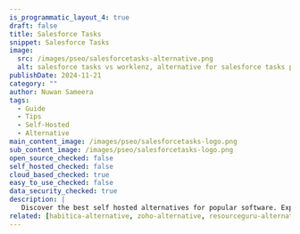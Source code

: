 ```yaml
---
is_programmatic_layout_4: true
draft: false
title: Salesforce Tasks
snippet: Salesforce Tasks
image:
  src: /images/pseo/salesforcetasks-alternative.png
  alt: salesforce tasks vs worklenz, alternative for salesforce tasks project managemet tool, task management, resource management, productivity, self-hosted
publishDate: 2024-11-21
category: ""
author: Nuwan Sameera
tags:
  - Guide
  - Tips
  - Self-Hosted
  - Alternative
main_content_image: /images/pseo/salesforcetasks-logo.png
sub_content_image: /images/pseo/salesforcetasks-logo.png
open_source_checked: false
self_hosted_checked: false
cloud_based_checked: true
easy_to_use_checked: false
data_security_checked: true
description: |
   Discover the best self hosted alternatives for popular software. Explore our comprehensive guides and find the perfect solution for your needs today.
related: [habitica-alternative, zoho-alternative, resourceguru-alternative, productiveio-alternative]
---
```

